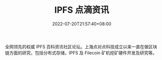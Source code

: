 ﻿---
weight: 
title: "IPFS 点滴资讯"
description: "全网领先的权威 IPFS 百科资讯社区论坛"
date: 2022-07-20T21:57:40+08:00
lastmod: 2022-07-20T16:45:40+08:00
draft: false
authors: ["浮尘"]
featuredImage: "ipfs-diandizixun.png"
link: "https://ipfsdrop.com/"
tags: ["元宇宙社区","IPFS 点滴资讯"]
categories: ["navigation"]
navigation: ["元宇宙社区"]
lightgallery: true
toc: true
pinned: false
recommend: false
recommend1: false
---
全网领先的权威 IPFS 百科资讯社区论坛。上海点对点科技成立以来一直在做区块链方面的研究，包括分布式存储，IPFS 及 Filecoin 矿机挖矿硬件开发及研究等。
